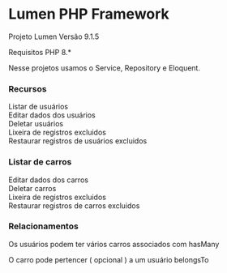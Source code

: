 # Lumen PHP Framework

Projeto Lumen Versão 9.1.5  

Requisitos PHP 8.*  

Nesse projetos usamos o Service, Repository e Eloquent.  

### Recursos  
Listar de usuários  
Editar dados dos usuários  
Deletar usuários  
Lixeira de registros excluidos  
Restaurar registros de usuários excluidos  

### Listar de carros  
Editar dados dos carros  
Deletar carros  
Lixeira de registros excluidos    
Restaurar registros de carros excluidos  

### Relacionamentos  
Os usuários podem ter vários carros associados com hasMany  

O carro pode pertencer ( opcional ) a um usuário belongsTo  
